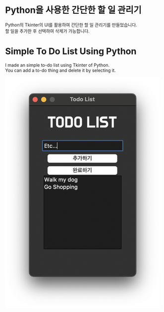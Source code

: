 # Python을 사용한 간단한 할 일 관리기
 Python의 Tkinter의 UI를 활용하여 간단한 할 일 관리기를 만들었습니다.  
할 일을 추가한 후 선택하여 삭제가 가능합니다.

# Simple To Do List Using Python
I made an simple to-do list using Tkinter of Python.  
You can add a to-do thing and delete it by selecting it.

<img src="./python-todo-list/image-1.png" width="500"/>

